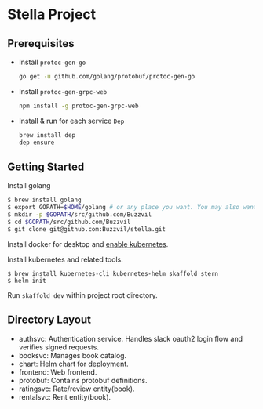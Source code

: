 # Stella Project

## Prerequisites

- Install `protoc-gen-go`

  ```bash
  go get -u github.com/golang/protobuf/protoc-gen-go
  ```
- Install `protoc-gen-grpc-web`
  ```bash
  npm install -g protoc-gen-grpc-web
  ```
- Install & run for each service `Dep`
  ```bash
  brew install dep
  dep ensure
  ```

## Getting Started

Install golang

```bash
$ brew install golang
$ export GOPATH=$HOME/golang # or any place you want. You may also want to put that in .zshrc or .bashrc
$ mkdir -p $GOPATH/src/github.com/Buzzvil
$ cd $GOPATH/src/github.com/Buzzvil
$ git clone git@github.com:Buzzvil/stella.git
```

Install docker for desktop and [enable kubernetes](https://medium.com/containers-101/local-kubernetes-for-mac-minikube-vs-docker-desktop-f2789b3cad3a).

Install kubernetes and related tools.
```
$ brew install kubernetes-cli kubernetes-helm skaffold stern
$ helm init
```

Run `skaffold dev` within project root directory.

## Directory Layout

* authsvc: Authentication service. Handles slack oauth2 login flow and verifies signed requests.
* booksvc: Manages book catalog.
* chart: Helm chart for deployment.
* frontend: Web frontend.
* protobuf: Contains protobuf definitions.
* ratingsvc: Rate/review entity(book).
* rentalsvc: Rent entity(book).
